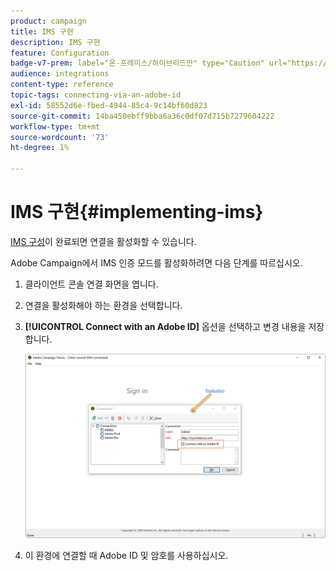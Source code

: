 ```yaml
---
product: campaign
title: IMS 구현
description: IMS 구현
feature: Configuration
badge-v7-prem: label="온-프레미스/하이브리드만" type="Caution" url="https://experienceleague.adobe.com/docs/campaign-classic/using/installing-campaign-classic/architecture-and-hosting-models/hosting-models-lp/hosting-models.html?lang=ko" tooltip="온-프레미스 및 하이브리드 배포에만 적용"
audience: integrations
content-type: reference
topic-tags: connecting-via-an-adobe-id
exl-id: 58552d6e-fbed-4944-85c4-9c14bf60d823
source-git-commit: 14ba450ebff9bba6a36c0df07d715b7279604222
workflow-type: tm+mt
source-wordcount: '73'
ht-degree: 1%

---
```


# IMS 구현{#implementing-ims}

[IMS 구성](configuring-ims.md)이 완료되면 연결을 활성화할 수 있습니다.

Adobe Campaign에서 IMS 인증 모드를 활성화하려면 다음 단계를 따르십시오.

1. 클라이언트 콘솔 연결 화면을 엽니다.
1. 연결을 활성화해야 하는 환경을 선택합니다.
1. **[!UICONTROL Connect with an Adobe ID]** 옵션을 선택하고 변경 내용을 저장합니다.

   ![](assets/ims_1.png)

1. 이 환경에 연결할 때 Adobe ID 및 암호를 사용하십시오.
